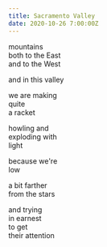 ```yaml
---
title: Sacramento Valley
date: 2020-10-26 7:00:00Z
---
```


mountains  
both to the East  
and to the West

and in this valley

we are making  
quite  
a racket

howling and  
exploding with  
light

because we're  
low

a bit farther  
from the stars

and trying  
in earnest  
to get  
their attention
